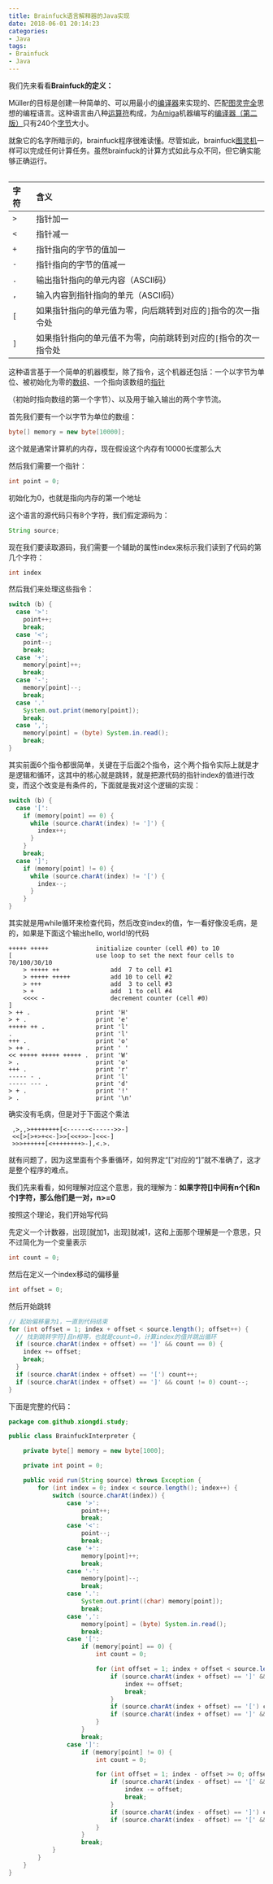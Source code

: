 ```yaml
---
title: Brainfuck语言解释器的Java实现
date: 2018-06-01 20:14:23
categories:
- Java
tags:
- Brainfuck
- Java
---
```


我们先来看看**Brainfuck的定义：**

Müller的目标是创建一种简单的、可以用最小的[编译器](https://zh.wikipedia.org/wiki/编译器)来实现的、匹配[图灵完全](https://zh.wikipedia.org/wiki/图灵完全)思想的编程语言。这种语言由八种[运算符](https://zh.wikipedia.org/w/index.php?title=运算符&action=edit&redlink=1)构成，为[Amiga](https://zh.wikipedia.org/wiki/Amiga)机器编写的[编译器（第二版）](https://web.archive.org/web/20070313151559/http://wuarchive.wustl.edu/pub/aminet/dev/lang/brainfuck-2.lha)只有240个[字节](https://zh.wikipedia.org/wiki/字节)大小。

就象它的名字所暗示的，brainfuck程序很难读懂。尽管如此，brainfuck[图灵机](https://zh.wikipedia.org/wiki/图灵机)一样可以完成任何计算任务。虽然brainfuck的计算方式如此与众不同，但它确实能够正确运行。

|  |
| :--- |


| 字符 | 含义 |
| :--- | :--- |
| `>` | 指针加一 |
| `<` | 指针减一 |
| `+` | 指针指向的字节的值加一 |
| `-` | 指针指向的字节的值减一 |
| `.` | 输出指针指向的单元内容（ASCII码） |
| `,` | 输入内容到指针指向的单元（ASCII码） |
| `[` | 如果指针指向的单元值为零，向后跳转到对应的`]`指令的次一指令处 |
| `]` | 如果指针指向的单元值不为零，向前跳转到对应的`[`指令的次一指令处 |

这种语言基于一个简单的机器模型，除了指令，这个机器还包括：一个以字节为单位、被初始化为零的[数组](https://baike.baidu.com/item/数组)、一个指向该数组的[指针](https://baike.baidu.com/item/指针)

（初始时指向数组的第一个字节）、以及用于输入输出的两个字节流。

首先我们要有一个以字节为单位的数组：

```java
byte[] memory = new byte[10000];
```

这个就是通常计算机的内存，现在假设这个内存有10000长度那么大

然后我们需要一个指针：

```java
int point = 0;
```

初始化为0，也就是指向内存的第一个地址

这个语言的源代码只有8个字符，我们假定源码为：

```java
String source;
```

现在我们要读取源码，我们需要一个辅助的属性index来标示我们读到了代码的第几个字符：

```java
int index
```

然后我们来处理这些指令：

```java
switch (b) {
  case '>':
    point++;
    break;
  case '<';
    point--;
    break;
  case '+';
    memory[point]++;
    break;
  case '-';
    memory[point]--;
    break;
  case '.'
    System.out.print(memory[point]);
    break;
  case ',';
    memory[point] = (byte) System.in.read();
    break;
}
```

其实前面6个指令都很简单，关键在于后面2个指令，这个两个指令实际上就是才是逻辑和循环，这其中的核心就是跳转，就是把源代码的指针index的值进行改变，而这个改变是有条件的，下面就是我对这个逻辑的实现：

```java
switch (b) {
  case '[':
    if (memory[point] == 0) {
      while (source.charAt(index) != ']') {
        index++;
      }
    }
    break;
  case ']';
    if (memory[point] != 0) {
      while (source.charAt(index) != '[') {
        index--;
      }
    }
}
```

其实就是用while循环来检查代码，然后改变index的值，乍一看好像没毛病，是的，如果是下面这个输出hello, world!的代码

```
+++++ +++++             initialize counter (cell #0) to 10
[                       use loop to set the next four cells to 70/100/30/10
    > +++++ ++              add  7 to cell #1
    > +++++ +++++           add 10 to cell #2
    > +++                   add  3 to cell #3
    > +                     add  1 to cell #4
    <<<< -                  decrement counter (cell #0)
]
> ++ .                  print 'H'
> + .                   print 'e'
+++++ ++ .              print 'l'
.                       print 'l'
+++ .                   print 'o'
> ++ .                  print ' '
<< +++++ +++++ +++++ .  print 'W'
> .                     print 'o'
+++ .                   print 'r'
----- - .               print 'l'
----- --- .             print 'd'
> + .                   print '!'
> .                     print '\n'
```

确实没有毛病，但是对于下面这个乘法

```
 ,>,,>++++++++[<------<------>>-]
 <<[>[>+>+<<-]>>[<<+>>-]<<<-]
 >>>++++++[<++++++++>-],<.>.
```

就有问题了，因为这里面有个多重循环，如何界定“\[”对应的“\]”就不准确了，这才是整个程序的难点。

我们先来看看，如何理解对应这个意思，我的理解为：**如果字符\[\]中间有n个\[和n个\]字符，那么他们是一对，n&gt;=0**

按照这个理论，我们开始写代码

先定义一个计数器，出现\[就加1，出现\]就减1，这和上面那个理解是一个意思，只不过简化为一个变量表示

```java
int count = 0;
```

然后在定义一个index移动的偏移量

```java
int offset = 0;
```

然后开始跳转

```java
// 起始偏移量为1，一直到代码结束
for (int offset = 1; index + offset < source.length(); offset++) {
  // 找到跳转字符]且n相等，也就是count=0，计算index的值并跳出循环
  if (source.charAt(index + offset) == ']' && count == 0) {
    index += offset;
    break;
  }
  if (source.charAt(index + offset) == '[') count++;
  if (source.charAt(index + offset) == ']' && count != 0) count--;
}
```

下面是完整的代码：

```java
package com.github.xiongdi.study;

public class BrainfuckInterpreter {

    private byte[] memory = new byte[1000];

    private int point = 0;

    public void run(String source) throws Exception {
        for (int index = 0; index < source.length(); index++) {
            switch (source.charAt(index)) {
                case '>':
                    point++;
                    break;
                case '<':
                    point--;
                    break;
                case '+':
                    memory[point]++;
                    break;
                case '-':
                    memory[point]--;
                    break;
                case '.':
                    System.out.print((char) memory[point]);
                    break;
                case ',':
                    memory[point] = (byte) System.in.read();
                    break;
                case '[':
                    if (memory[point] == 0) {
                        int count = 0;

                        for (int offset = 1; index + offset < source.length(); offset++) {
                            if (source.charAt(index + offset) == ']' && count == 0) {
                                index += offset;
                                break;
                            }
                            if (source.charAt(index + offset) == '[') count++;
                            if (source.charAt(index + offset) == ']' && count != 0) count--;
                        }
                    }
                    break;
                case ']':
                    if (memory[point] != 0) {
                        int count = 0;

                        for (int offset = 1; index - offset >= 0; offset++) {
                            if (source.charAt(index - offset) == '[' && count == 0) {
                                index -= offset;
                                break;
                            }
                            if (source.charAt(index - offset) == ']') count++;
                            if (source.charAt(index - offset) == '[' && count != 0) count--;
                        }
                    }
                    break;
            }
        }
    }
}
```
